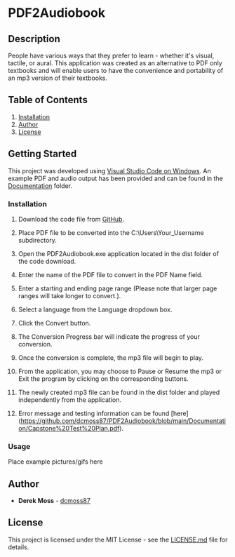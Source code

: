 # PDF2Audiobook

## Description

People have various ways that they prefer to learn - whether it's visual, tactile, or aural. This application was created as an alternative to PDF only textbooks and will enable users to have the convenience and portability of an mp3 version of their textbooks.

## Table of Contents

1. [Installation](https://github.com/dcmoss87/PDF2Audiobook#installation)
2. [Author](https://github.com/dcmoss87/PDF2Audiobook#author)
3. [License](https://github.com/dcmoss87/PDF2Audiobook#license)

## Getting Started

This project was developed using [Visual Studio Code on Windows](https://code.visualstudio.com/docs/setup/windows).
An example PDF and audio output has been provided and can be found in the [Documentation](https://github.com/dcmoss87/PDF2Audiobook/tree/main/Documentation) folder.

### Installation

  1. Download the code file from [GitHub](https://github.com/dcmoss87/PDF2Audiobook).

  2. Place PDF file to be converted into the C:\Users\Your_Username subdirectory.

  3. Open the PDF2Audiobook.exe application located in the dist folder of the code download.

  4. Enter the name of the PDF file to convert in the PDF Name field.

  5. Enter a starting and ending page range (Please note that larger page ranges will take longer to convert.).

  6. Select a language from the Language dropdown box.

  7. Click the Convert button.

  8. The Conversion Progress bar will indicate the progress of your conversion.

  9. Once the conversion is complete, the mp3 file will begin to play.

  10. From the application, you may choose to Pause or Resume the mp3 or Exit the program by clicking on the corresponding buttons.

  11. The newly created mp3 file can be found in the dist folder and played independently from the application.

  12. Error message and testing information can be found [here] (https://github.com/dcmoss87/PDF2Audiobook/blob/main/Documentation/Capstone%20Test%20Plan.pdf).
 
### Usage

Place example pictures/gifs here

## Author

* **Derek Moss** - [dcmoss87](https://github.com/dcmoss87)

## License

This project is licensed under the MIT License - see the [LICENSE.md](https://github.com/dcmoss87/PDF2Audiobook/blob/main/License/LICENSE) file for details.

